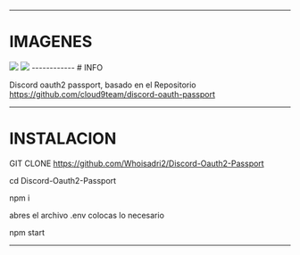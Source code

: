 ------------
# IMAGENES
<img src="https://media.discordapp.net/attachments/684760543026085894/813829790258823248/14550aaa8149ec3eefde19d9a3f006f6.png?width=1389&height=676">

<img src="https://media.discordapp.net/attachments/684760543026085894/813829938020352010/3840514817dba32211ce9ffd6fd69827.png?width=1385&height=676">
------------
# INFO


Discord oauth2 passport, basado en el Repositorio https://github.com/cloud9team/discord-oauth-passport

------------
# INSTALACION


GIT CLONE https://github.com/Whoisadri2/Discord-Oauth2-Passport

cd Discord-Oauth2-Passport

npm i

abres el archivo .env colocas lo necesario

npm start

------------
